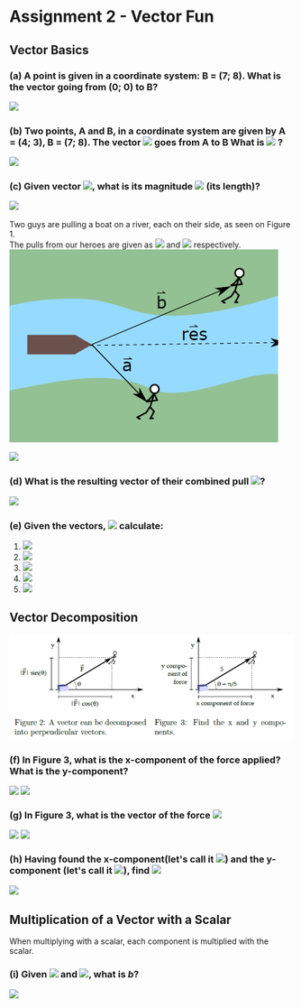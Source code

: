 # Assignment 2 - Vector Fun

## Vector Basics

### (a)  A point is given in a coordinate system: B = (7; 8). What is the vector going from (0; 0) to B?  

<img src="https://latex.codecogs.com/gif.latex?u&space;=&space;OB&space;=&space;(7-0,8-0)=(7,8)">   
  
### (b) Two points, A and B, in a coordinate system are given by A = (4; 3), B = (7; 8). The vector <img src="https://latex.codecogs.com/gif.latex?\vec{a}"> goes from A to B What is <img src="https://latex.codecogs.com/gif.latex?\vec{a}"> ?   

<img src="https://latex.codecogs.com/gif.latex?%5Cvec%7Ba%7D%20%3D%20%287-4%2C8-3%29%20%3D%20%283%2C5%29">  

### (c) Given vector <img src="https://latex.codecogs.com/gif.latex?%5Cvec%7Ba%7D%3D%5Cbinom%7B3%7D%7B5%7D">, what is its magnitude <img src="https://latex.codecogs.com/gif.latex?%5Cleft%7C%5Cvec%7Ba%7D%5Cright%20%7C"> (its length)?   

<img src="https://latex.codecogs.com/gif.latex?%5Cleft%7C%5Cvec%7Ba%7D%5Cright%20%7C%3D%5Csqrt%7B3%5E%7B2%7D&plus;5%5E%7B2%7D%7D%3D5.83">    
  
Two guys are pulling a boat on a river, each on their side, as seen on Figure 1.  
The pulls from our heroes are given as <img src="https://latex.codecogs.com/gif.latex?%5Cvec%7Ba%7D"> and <img src="https://latex.codecogs.com/gif.latex?%5Cvec%7Bb%7D"> respectively.  
<img src="img/figur1.png">  


<img src="https://latex.codecogs.com/gif.latex?%5Cvec%7Ba%7D%3D%5Cbinom%7B2%7D%7B-2%7D%2C%5Cvec%7Bb%7D%3D%5Cbinom%7B5%7D%7B2%7D">  


### (d) What is the resulting vector of their combined pull <img src="https://latex.codecogs.com/gif.latex?%5Cvec%7Bres%7D">?  

<img src="https://latex.codecogs.com/gif.latex?%5Cvec%7Bres%7D%20%3D%20%282&plus;5%2C%20-2&plus;2%29%20%3D%20%287%2C0%29">  
  

### (e) Given the vectors, <img src="https://latex.codecogs.com/gif.latex?%5Cvec%7Ba%7D%3D%5Cbinom%7B3%7D%7B2%7D%2C%20%5Cvec%7Bb%7D%3D%5Cbinom%7B5%7D%7B1%7D%2C%5Cvec%7Bc%7D%3D%5Cbinom%7B-2%7D%7B6%7D"> calculate:

1. <img src="https://latex.codecogs.com/gif.latex?%5Cvec%7Ba%7D&plus;%5Cvec%7Bb%7D%20%3D%20%285&plus;3%2C%202&plus;1%29%20%3D%20%288%2C3%29">  
2. <img src="https://latex.codecogs.com/gif.latex?%5Cvec%7Bb%7D&plus;%5Cvec%7Bc%7D%20%3D%20%285&plus;-2%2C1&plus;6%29%20%3D%20%283%2C7%29">  
3. <img src="https://latex.codecogs.com/gif.latex?%28%5Cvec%7Ba%7D&plus;%5Cvec%7Bb%7D%29%20&plus;%20%5Cvec%7Bc%7D%20%3D%20%288-2%2C3&plus;6%29%20%3D%20%286%2C9%29">
4. <img src="https://latex.codecogs.com/gif.latex?%5Cvec%7Ba%7D&plus;%28%5Cvec%7Bb%7D%20&plus;%20%5Cvec%7Bc%7D%29%20%3D%20%283&plus;3%2C2&plus;7%29%20%3D%20%286%2C9%29">
5. <img src="https://latex.codecogs.com/gif.latex?%5Cvec%7Ba%7D&plus;%5Cvec%7Bb%7D%20%3D%20%285&plus;3%2C1&plus;2%29%20%3D%20%288%2C3%29">  
  
## Vector Decomposition
<img src="img/figur23.png">  
  
### (f) In Figure 3, what is the x-component of the force applied?What is the y-component?  

<img src="https://latex.codecogs.com/gif.latex?F_x%20%3D%205*cos%28%5Cpi/5%29%20%5Capprox%205%20*%20cos%280.6283%29%20%5Capprox%205%20*%200.809%20%5Capprox%20%3D%204.05">  

<img src="https://latex.codecogs.com/gif.latex?F_y%20%3D%205*sin%28%5Cpi/5%29%5Capprox%205*sin%280.628%29%5Capprox%205*0.587%5Capprox%202.9">  
  
### (g) In Figure 3, what is the vector of the force <img src="https://latex.codecogs.com/gif.latex?%5Cvec%7BF%7D">  
  

<img src="https://latex.codecogs.com/gif.latex?Vector%20%5Cvec%7BF%7D%20%3D%20%28%5Cleft%20%7C%5Cvec%7BF%7D%20%5Cright%20%7C*cos%28%5CTheta%20%29%2C%20%5Cleft%20%7C%5Cvec%7BF%7D%20%5Cright%20%7C*sin%28%5CTheta%20%29%29">  
  

<img src="https://latex.codecogs.com/gif.latex?Vector%5Cvec%7BF%7D%20%3D%20%28F_x%2C%20F_y%29%20%3D%20%284.05%2C%202.9%29">  
  
### (h) Having found the x-component(let's call it <img src="https://latex.codecogs.com/gif.latex?F_x">) and the y-component (let's call it <img src="https://latex.codecogs.com/gif.latex?F_y">), find <img src="https://latex.codecogs.com/gif.latex?%5Csqrt%7BF%5E2_x%20&plus;%20F%5E2_y%7D"> 


<img src="https://latex.codecogs.com/gif.latex?%5Csqrt%7BF%5E2_x%20&plus;%20F%5E2_y%7D%20%3D%20%5Csqrt%7B5%5E2&plus;0%2C0548%5E2%7D%20%3D%205">  

## Multiplication of a Vector with a Scalar
When multiplying with a scalar, each component is multiplied with the scalar.    

### (i) Given <img src="https://latex.codecogs.com/gif.latex?%5Cvec%7Ba%7D%3D%5Cbinom%7B-4%7D%7B5%7D"> and <img src="https://latex.codecogs.com/gif.latex?%5Cvec%7Bb%7D%3D5%5Cvec%7Ba%7D">, what is *b*? 
  
   
<img src="https://latex.codecogs.com/gif.latex?%5Cvec%7Bb%7D%20%3D%20%28-4*5%2C5*5%29%20%3D%20%28-20%2C25%29">  
  
